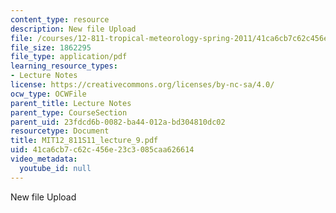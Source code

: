 ```yaml
---
content_type: resource
description: New file Upload
file: /courses/12-811-tropical-meteorology-spring-2011/41ca6cb7c62c456e23c3085caa626614_MIT12_811S11_lecture_9.pdf
file_size: 1862295
file_type: application/pdf
learning_resource_types:
- Lecture Notes
license: https://creativecommons.org/licenses/by-nc-sa/4.0/
ocw_type: OCWFile
parent_title: Lecture Notes
parent_type: CourseSection
parent_uid: 23fdcd6b-0082-ba44-012a-bd304810dc02
resourcetype: Document
title: MIT12_811S11_lecture_9.pdf
uid: 41ca6cb7-c62c-456e-23c3-085caa626614
video_metadata:
  youtube_id: null
---
```

New file Upload
